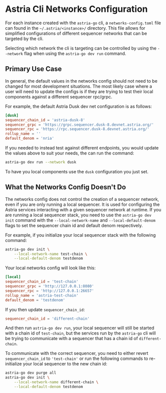 # Astria Cli Networks Configuration

For each instance created with the `astria-go` cli, a `networks-config.toml`
file can found in the `~/.astria/<instance>/` directory. This file allows for
simplified configurations of different sequencer networks that can be targeted
by the cli.

Selecting which network the cli is targeting can be controlled by using the
`--network` flag when using the `astria-go dev run` command.

## Primary Use Case

In general, the default values in the networks config should not need to be
changed for most development situations. The most likely case where a user will
need to update the configs is if they are trying to test their local components
against a different sequencer rpc/grpc.

For example, the default Astria Dusk dev net configuration is as follows:

```toml
[dusk]
sequencer_chain_id = 'astria-dusk-8'
sequencer_grpc = 'https://grpc.sequencer.dusk-8.devnet.astria.org/'
sequencer_rpc = 'https://rpc.sequencer.dusk-8.devnet.astria.org/'
rollup_name = ''
default_denom = 'nria'
```

If you needed to instead test against different endpoints, you would update the
values above to suit your needs, the can run the command:

```bash
astria-go dev run --network dusk
```

To have you local components use the `dusk` configuration you just set.

## What the Networks Config Doesn't Do

The networks config does not control the creation of a sequencer network, even
if you are only running a local sequencer. It is used for configuring the Astria
services interacting with a given sequencer network at runtime. If you are
running a local sequencer stack, you need to use the `astria-go dev init`
command with the `--local-network-name` and `--local-default-denom` flags to set
the sequencer chain id and default denom respectively.

For example, if you initialize your local sequencer stack with the following
command:

```bash
astria-go dev init \
    --local-network-name test-chain \
    --local-default-denom testdenom
```

Your local networks config will look like this:

```toml
[local]
sequencer_chain_id = 'test-chain'
sequencer_grpc = 'http://127.0.0.1:8080'
sequencer_rpc = 'http://127.0.0.1:26657'
rollup_name = 'astria-test-chain'
default_denom = 'testdenom'
```

If you then update `sequencer_chain_id`:

```toml
sequencer_chain_id = 'different-chain'
```

And then run `astria-go dev run`, your local sequencer will still be started
with a chain id of `test-chain`, but the services run by the `astria-go` cli
will be trying to communicate with a sequencer that has a chain id of
`different-chain`.

To communicate with the correct sequencer, you need to either revert
`sequencer_chain_id` to `'test-chain'` or run the following commands to
re-initialize your local sequencer to the new chain id:

```bash
astria-go dev purge all
astria-go dev init \
    --local-network-name different-chain \
    --local-default-denom testdenom

```
